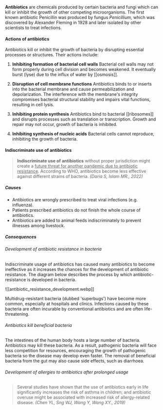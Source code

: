 **Antibiotics** are chemicals produced by certain bacteria and fungi which can kill or inhibit the growth of other competing microorganisms. The first known antibiotic Penicillin was produced by fungus *Penicillium*, which was discovered by Alexander Fleming in 1928 and later isolated by other scientists to treat infections.

#### Actions of antibiotics
Antibiotics kill or inhibit the growth of bacteria by disrupting essential processes or structures. Their actions include:

1. **Inhibiting formation of bacterial cell walls**
   Bacterial cell walls may not form properly during cell division and becomes weakened.
   It eventually burst (lyse) due to the influx of water by [[osmosis]].

2. **Disruption of cell membrane functions**
   Antibiotics binds to or inserts into the bacterial membrane and cause permeabilization and depolarization. The interference with the membrane's integrity compromises bacterial structural stability and impairs vital functions, resulting in cell lysis.

3. **Inhibiting protein synthesis**
   Antibiotics bind to bacterial [[ribosomes]] and disrupts processes such as translation or transcription. Growth and repair may not occur, growth of bacteria is inhibited.

4. **Inhibiting synthesis of nucleic acids**
   Bacterial cells cannot reproduce, inhibiting the growth of bacteria.


#### Indiscriminate use of antibiotics
> **Indiscriminate use of antibiotics** without proper jurisdiction might create a <u>future threat for another pandemic due to antibiotic resistance</u>. According to WHO, antibiotics become less effective against different strains of bacteria. *(Daria S, Islam MR., 2022)*

##### Causes
- Antibiotics are wrongly prescribed to treat viral infections (e.g. influenza).
- Patients prescribed antibiotics do not finish the whole course of antibiotics.
- Antibiotics are added to animal feeds indiscriminately to prevent illnesses among livestock.

##### Consequences
###### Development of antibiotic resistance in bacteria
Indiscriminate usage of antibiotics has caused many antibiotics to become ineffective as it increases the chances for the development of antibiotic resistance. The diagram below describes the process by which antibiotic-resistance is developed in bacteria.

![[antibiotic_resistance_development.webp]]

Multidrug-resistant bacteria (dubbed 'superbugs') have become more common, especially at hospitals and clinics. Infections caused by these bacteria are often incurable by conventional antibiotics and are often life-threatening.

###### Antibiotics kill beneficial bacteria
The intestines of the human body hosts a large number of bacteria. Antibiotics may kill these bacteria. As a result, pathogenic bacteria will face less competition for resources, encouraging the growth of pathogenic bacteria so the disease may develop even faster. The removal of beneficial bacteria from the gut may also cause side effects, such as diarrhoea.

###### Development of allergies to antibiotics after prolonged usage
> Several studies have shown that the use of antibiotics early in life significantly increases the risk of asthma in children; and antibiotic overuse might be associated with increased risk of allergy-related disease. *(Chen YL, Sng WJ, Wang Y, Wang XY., 2019)*

